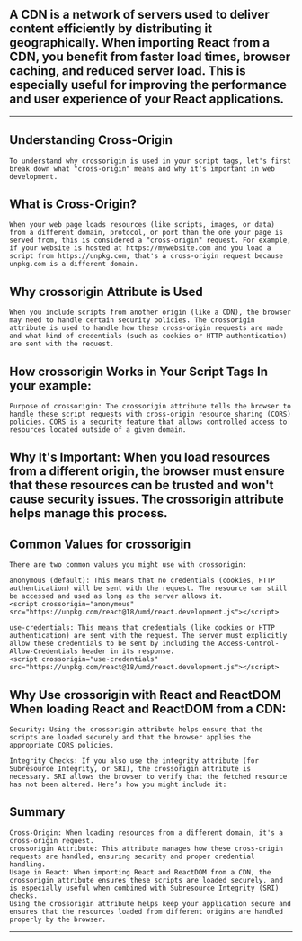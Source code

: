  ## A CDN is a network of servers used to deliver content efficiently by distributing it geographically. When importing React from a CDN, you benefit from faster load times, browser caching, and reduced server load. This is especially useful for improving the performance and user experience of your React applications.

**************************************************************************************************************************************************
 ## Understanding Cross-Origin
    To understand why crossorigin is used in your script tags, let's first break down what "cross-origin" means and why it's important in web development.


## What is Cross-Origin?
    When your web page loads resources (like scripts, images, or data) from a different domain, protocol, or port than the one your page is served from, this is considered a "cross-origin" request. For example, if your website is hosted at https://mywebsite.com and you load a script from https://unpkg.com, that's a cross-origin request because unpkg.com is a different domain.


## Why crossorigin Attribute is Used
    When you include scripts from another origin (like a CDN), the browser may need to handle certain security policies. The crossorigin attribute is used to handle how these cross-origin requests are made and what kind of credentials (such as cookies or HTTP authentication) are sent with the request.



## How crossorigin Works in Your Script Tags In your example:
<script 
    crossorigin src="https://unpkg.com/react@18/umd/react.development.js">
</script>
<script 
    crossorigin src="https://unpkg.com/react-dom@18/umd/react-dom.development.js">
</script>

    Purpose of crossorigin: The crossorigin attribute tells the browser to handle these script requests with cross-origin resource sharing (CORS) policies. CORS is a security feature that allows controlled access to resources located outside of a given domain.

## Why It's Important: When you load resources from a different origin, the browser must ensure that these resources can be trusted and won't cause security issues. The crossorigin attribute helps manage this process.



## Common Values for crossorigin
    There are two common values you might use with crossorigin:

    anonymous (default): This means that no credentials (cookies, HTTP authentication) will be sent with the request. The resource can still be accessed and used as long as the server allows it.
    <script crossorigin="anonymous" src="https://unpkg.com/react@18/umd/react.development.js"></script>

    use-credentials: This means that credentials (like cookies or HTTP authentication) are sent with the request. The server must explicitly allow these credentials to be sent by including the Access-Control-Allow-Credentials header in its response.
    <script crossorigin="use-credentials" src="https://unpkg.com/react@18/umd/react.development.js"></script>


## Why Use crossorigin with React and ReactDOM When loading React and ReactDOM from a CDN:

    Security: Using the crossorigin attribute helps ensure that the scripts are loaded securely and that the browser applies the appropriate CORS policies.

    Integrity Checks: If you also use the integrity attribute (for Subresource Integrity, or SRI), the crossorigin attribute is necessary. SRI allows the browser to verify that the fetched resource has not been altered. Here’s how you might include it:

## Summary
    Cross-Origin: When loading resources from a different domain, it's a cross-origin request.
    crossorigin Attribute: This attribute manages how these cross-origin requests are handled, ensuring security and proper credential handling.
    Usage in React: When importing React and ReactDOM from a CDN, the crossorigin attribute ensures these scripts are loaded securely, and is especially useful when combined with Subresource Integrity (SRI) checks.
    Using the crossorigin attribute helps keep your application secure and ensures that the resources loaded from different origins are handled properly by the browser.

***************************************************************************************************************************************************